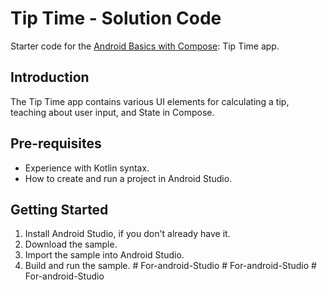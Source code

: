 Tip Time - Solution Code
=================================

Starter code for the [Android Basics with Compose](https://developer.android.com/courses/android-basics-compose/course): Tip Time app.


Introduction
------------
The Tip Time app contains various UI elements for calculating a tip,
teaching about user input, and State in Compose.


Pre-requisites
--------------
* Experience with Kotlin syntax.
* How to create and run a project in Android Studio.


Getting Started
---------------
1. Install Android Studio, if you don't already have it.
2. Download the sample.
3. Import the sample into Android Studio.
4. Build and run the sample.
#   F o r - a n d r o i d - S t u d i o  
 #   F o r - a n d r o i d - S t u d i o  
 #   F o r - a n d r o i d - S t u d i o  
 